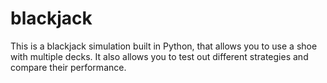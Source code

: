 # blackjack
This is a blackjack simulation built in Python, that allows you to use a shoe with multiple decks. It also allows you to test out different strategies and compare their performance.
